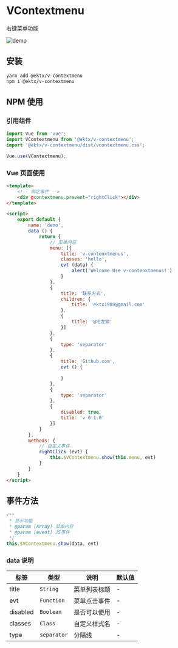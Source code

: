 # VContextmenu

右键菜单功能

![demo](http://wx4.sinaimg.cn/large/9444af88gy1fwtpbclrn2g20lw0e740a.gif)

## 安装

```bash
yarn add @ektx/v-contextmenu
npm i @ektx/v-contextmenu
```

## NPM 使用

### 引用组件
```js
import Vue from 'vue';
import VContextmenu from '@ektx/v-contextmenu';
import '@ektx/v-contextmenu/dist/vcontextmenu.css';

Vue.use(VContextmenu);
```

### Vue 页面使用
```html
<template>
	<!-- 绑定事件 -->
	<div @contextmenu.prevent="rightClick"></div>
</template>

<script>
	export default {
		name: 'demo',
		data () {
			return {
				// 菜单内容
				menu: [{
					title: 'v-contenxtmenus',
					classes: 'hello',
					evt (data) {
						alert('Welcome Use v-contenxtmenus!')
					}
				},
				{
					title: '联系方式',
					children: {
						title: 'ektx1989@gmail.com'
					},
					{
						title: '@宅龙猫'
					}]
				},
				{
					type: 'separator'
				},
				{
					title: 'Github.com',
					evt () {

					}
				},
				{
					type: 'separator'
				},
				{
					disabled: true,
					title: 'v 0.1.0'
				}]
			}
		},
		methods: {
			// 自定义事件
			rightClick (evt) {
				this.$VContextmenu.show(this.menu, evt)
			}
		}
	}
</script>
```

## 事件方法
```js
/**
 * 显示功能
 * @param [Array] 菜单内容
 * @param [event] JS事件
 */
this.$VContextmenu.show(data, evt)
```

### data 说明
| 标签 | 类型 | 说明 | 默认值 |
| --- | --- | --- | --- |
| title | `String` | 菜单列表标题 | - |
| evt | `Function` | 菜单点击事件 | - |
| disabled | `Boolean` | 是否可以使用 | - |
| classes | `Class` | 自定义样式名 | - |
| type | `separator` | 分隔线 | - |